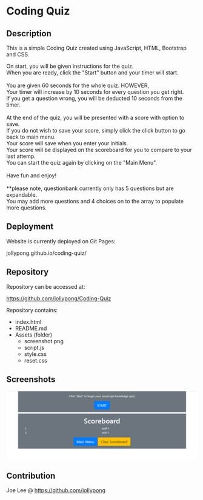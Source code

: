 # Coding Quiz

## Description
This is a simple Coding Quiz created using JavaScript, HTML, Bootstrap and CSS.

On start, you will be given instructions for the quiz. <br />
When you are ready, click the "Start" button and your timer will start. <br />
<br />
You are given 60 seconds for the whole quiz. HOWEVER, <br />
Your timer will increase by 10 seconds for every question you get right. <br />
If you get a question wrong, you will be deducted 10 seconds from the timer. <br />
<br />
At the end of the quiz, you will be presented with a score with option to save. <br />
If you do not wish to save your score, simply click the click button to go back to main menu. <br />
Your score will save when you enter your initials. <br />
Your score will be displayed on the scoreboard for you to compare to your last attemp.<br />
You can start the quiz again by clicking on the "Main Menu". <br />
<br />
Have fun and enjoy! <br />
<br />
**please note, questionbank currently only has 5 questions but are expandable.<br />
You may add more questions and 4 choices on to the array to populate more questions. 

## Deployment
Website is currently deployed on Git Pages: 

jollypong.github.io/coding-quiz/

## Repository
Repository can be accessed at: 

https://github.com/jollypong/Coding-Quiz

Repository contains: 
- index.html
- README.md 
- Assets (folder)
  - screenshot.png
  - script.js 
  - style.css
  - reset.css
     
## Screenshots
![screenshot1](./Assets/screenshot.png)

## Contribution
Joe Lee @ https://github.com/jollypong
